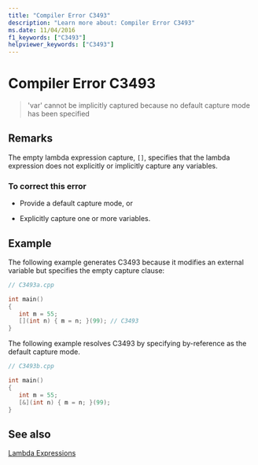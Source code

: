 ```yaml
---
title: "Compiler Error C3493"
description: "Learn more about: Compiler Error C3493"
ms.date: 11/04/2016
f1_keywords: ["C3493"]
helpviewer_keywords: ["C3493"]
---
```

# Compiler Error C3493

> 'var' cannot be implicitly captured because no default capture mode has been specified

## Remarks

The empty lambda expression capture, `[]`, specifies that the lambda expression does not explicitly or implicitly capture any variables.

### To correct this error

- Provide a default capture mode, or

- Explicitly capture one or more variables.

## Example

The following example generates C3493 because it modifies an external variable but specifies the empty capture clause:

```cpp
// C3493a.cpp

int main()
{
   int m = 55;
   [](int n) { m = n; }(99); // C3493
}
```

The following example resolves C3493 by specifying by-reference as the default capture mode.

```cpp
// C3493b.cpp

int main()
{
   int m = 55;
   [&](int n) { m = n; }(99);
}
```

## See also

[Lambda Expressions](../../cpp/lambda-expressions-in-cpp.md)

